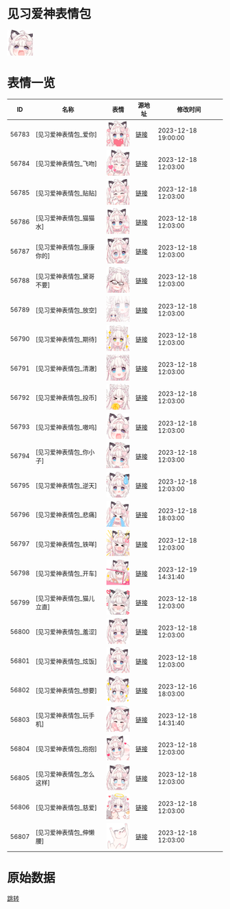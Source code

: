 # 见习爱神表情包

<img src="./cover.png" height="60" alt="cover" />

# 表情一览

|ID|名称|表情|源地址|修改时间|
|----|----|----|----|----|
|56783|[见习爱神表情包_爱你]|<img src="./pic/056783_%5B见习爱神表情包_爱你%5D.png" height="60" alt="爱你"/>|[链接](https://i0.hdslb.com/bfs/garb/ec8f69cfd9ed7bb1f6178b45db56bd05f053a8e8.png)|2023-12-18 19:00:00|
|56784|[见习爱神表情包_飞吻]|<img src="./pic/056784_%5B见习爱神表情包_飞吻%5D.png" height="60" alt="飞吻"/>|[链接](https://i0.hdslb.com/bfs/garb/cd764a5d4a0177ec18bc6570f5f6f04019829547.png)|2023-12-18 12:03:00|
|56785|[见习爱神表情包_贴贴]|<img src="./pic/056785_%5B见习爱神表情包_贴贴%5D.png" height="60" alt="贴贴"/>|[链接](https://i0.hdslb.com/bfs/garb/90c81d12234904366cb5474a4027d9a92d55f42f.png)|2023-12-18 12:03:00|
|56786|[见习爱神表情包_猫猫水]|<img src="./pic/056786_%5B见习爱神表情包_猫猫水%5D.png" height="60" alt="猫猫水"/>|[链接](https://i0.hdslb.com/bfs/garb/dd37ae03bdfd9035adb37866d862e38d7939fa44.png)|2023-12-18 12:03:00|
|56787|[见习爱神表情包_康康你的]|<img src="./pic/056787_%5B见习爱神表情包_康康你的%5D.png" height="60" alt="康康你的"/>|[链接](https://i0.hdslb.com/bfs/garb/8d8b2a2ad1c5751398197ef0545dc68be17f3f53.png)|2023-12-18 12:03:00|
|56788|[见习爱神表情包_黛哥不要]|<img src="./pic/056788_%5B见习爱神表情包_黛哥不要%5D.png" height="60" alt="黛哥不要"/>|[链接](https://i0.hdslb.com/bfs/garb/bd1be25ff3619769447c934cfbb108e36c0416e4.png)|2023-12-18 12:03:00|
|56789|[见习爱神表情包_放空]|<img src="./pic/056789_%5B见习爱神表情包_放空%5D.png" height="60" alt="放空"/>|[链接](https://i0.hdslb.com/bfs/garb/e0ff5858320d0e48a1430c25fe414f658981362d.png)|2023-12-18 12:03:00|
|56790|[见习爱神表情包_期待]|<img src="./pic/056790_%5B见习爱神表情包_期待%5D.png" height="60" alt="期待"/>|[链接](https://i0.hdslb.com/bfs/garb/84574362b77570f5e7d58214ce9394fa41ff2651.png)|2023-12-18 12:03:00|
|56791|[见习爱神表情包_清澈]|<img src="./pic/056791_%5B见习爱神表情包_清澈%5D.png" height="60" alt="清澈"/>|[链接](https://i0.hdslb.com/bfs/garb/7d688e39336e2f4766fafdcfa15d7281e4df0bc3.png)|2023-12-18 12:03:00|
|56792|[见习爱神表情包_投币]|<img src="./pic/056792_%5B见习爱神表情包_投币%5D.png" height="60" alt="投币"/>|[链接](https://i0.hdslb.com/bfs/garb/f356cfcb8445a63f460eb74c568e5ba48b96ae24.png)|2023-12-18 12:03:00|
|56793|[见习爱神表情包_嗷呜]|<img src="./pic/056793_%5B见习爱神表情包_嗷呜%5D.png" height="60" alt="嗷呜"/>|[链接](https://i0.hdslb.com/bfs/garb/d28e6e5340015e8f13ce0bdc2f5067223e663288.png)|2023-12-18 12:03:00|
|56794|[见习爱神表情包_你小子]|<img src="./pic/056794_%5B见习爱神表情包_你小子%5D.png" height="60" alt="你小子"/>|[链接](https://i0.hdslb.com/bfs/garb/a882de75cdf4754f8cf208c8e54b6cec5c1bcacb.png)|2023-12-18 12:03:00|
|56795|[见习爱神表情包_逆天]|<img src="./pic/056795_%5B见习爱神表情包_逆天%5D.png" height="60" alt="逆天"/>|[链接](https://i0.hdslb.com/bfs/garb/458f7e3521cd12f41ebde1021f0663398aabb596.png)|2023-12-18 12:03:00|
|56796|[见习爱神表情包_悲痛]|<img src="./pic/056796_%5B见习爱神表情包_悲痛%5D.png" height="60" alt="悲痛"/>|[链接](https://i0.hdslb.com/bfs/garb/89f6af1a53380e3442f8c38fd8c9fbe032a7c5e0.png)|2023-12-18 18:03:00|
|56797|[见习爱神表情包_铁咩]|<img src="./pic/056797_%5B见习爱神表情包_铁咩%5D.png" height="60" alt="铁咩"/>|[链接](https://i0.hdslb.com/bfs/garb/b9b69993861c00cdef42665d39ab02233695df1e.png)|2023-12-18 12:03:00|
|56798|[见习爱神表情包_开车]|<img src="./pic/056798_%5B见习爱神表情包_开车%5D.png" height="60" alt="开车"/>|[链接](https://i0.hdslb.com/bfs/garb/ca29a7a5909e301b42d55172afeb64b4445c3268.png)|2023-12-19 14:31:40|
|56799|[见习爱神表情包_猫儿立直]|<img src="./pic/056799_%5B见习爱神表情包_猫儿立直%5D.png" height="60" alt="猫儿立直"/>|[链接](https://i0.hdslb.com/bfs/garb/320a64609830a0d1eb23ad89c82f38790b880764.png)|2023-12-18 12:03:00|
|56800|[见习爱神表情包_羞涩]|<img src="./pic/056800_%5B见习爱神表情包_羞涩%5D.png" height="60" alt="羞涩"/>|[链接](https://i0.hdslb.com/bfs/garb/dda6fe65ecb8d65ff1efab827c78c1ad1bf984ab.png)|2023-12-18 12:03:00|
|56801|[见习爱神表情包_炫饭]|<img src="./pic/056801_%5B见习爱神表情包_炫饭%5D.png" height="60" alt="炫饭"/>|[链接](https://i0.hdslb.com/bfs/garb/3aa031013cde2dd6a0f9a9d3b3e606f4d42adc44.png)|2023-12-18 12:03:00|
|56802|[见习爱神表情包_想要]|<img src="./pic/056802_%5B见习爱神表情包_想要%5D.png" height="60" alt="想要"/>|[链接](https://i0.hdslb.com/bfs/garb/807e9fd9f5c2ec6b8b57971ae26a845f5b36b4de.png)|2023-12-16 18:03:00|
|56803|[见习爱神表情包_玩手机]|<img src="./pic/056803_%5B见习爱神表情包_玩手机%5D.png" height="60" alt="玩手机"/>|[链接](https://i0.hdslb.com/bfs/garb/fda2af1032068773508b48c2e7034bbbdc644b7a.png)|2023-12-18 14:31:40|
|56804|[见习爱神表情包_抱抱]|<img src="./pic/056804_%5B见习爱神表情包_抱抱%5D.png" height="60" alt="抱抱"/>|[链接](https://i0.hdslb.com/bfs/garb/a9a557f778d2e418a806bf1faf0922c829120c20.png)|2023-12-18 12:03:00|
|56805|[见习爱神表情包_怎么这样]|<img src="./pic/056805_%5B见习爱神表情包_怎么这样%5D.png" height="60" alt="怎么这样"/>|[链接](https://i0.hdslb.com/bfs/garb/4eec3b1b2fc8ef464c8397a2cda335fd625f10da.png)|2023-12-18 12:03:00|
|56806|[见习爱神表情包_慈爱]|<img src="./pic/056806_%5B见习爱神表情包_慈爱%5D.png" height="60" alt="慈爱"/>|[链接](https://i0.hdslb.com/bfs/garb/6161f156b873e4f2fde73629fd1be210b7eb6f9a.png)|2023-12-18 12:03:00|
|56807|[见习爱神表情包_伸懒腰]|<img src="./pic/056807_%5B见习爱神表情包_伸懒腰%5D.png" height="60" alt="伸懒腰"/>|[链接](https://i0.hdslb.com/bfs/garb/9cab00be6b6214ae6e744ecbdee725a52c540e60.png)|2023-12-18 12:03:00|

# 原始数据

[跳转](./raw.json)

